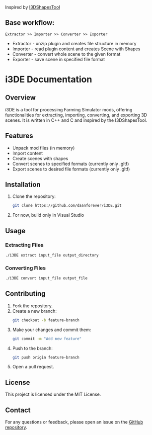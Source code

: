 Inspired by [I3DShapesTool](https://github.com/Donkie/I3DShapesTool)

## Base workflow:

```
Extractor >> Importer >> Converter >> Exporter
```

* Extractor - unzip plugin and creates file structure in memory
* Importer  - read plugin content and creates Scene with Shapes
* Converter - convert whole scene to the given format
* Exporter  - save scene in specified file format


# i3DE Documentation

## Overview
i3DE is a tool for processing Farming Simulator mods, offering functionalities for extracting, importing, converting, and exporting 3D scenes. It is written in C++ and C and inspired by the I3DShapesTool.

## Features
- Unpack mod files (in memory)
- Import content
- Create scenes with shapes
- Convert scenes to specified formats (currently only .gltf)
- Export scenes to desired file formats (currently only .gltf)

## Installation
1. Clone the repository:
   ```bash
   git clone https://github.com/daanforever/i3DE.git
   ```
2. For now, build only in Visual Studio

## Usage
### Extracting Files
```bash
./i3DE extract input_file output_directory
```

### Converting Files
```bash
./i3DE convert input_file output_file
```

## Contributing
1. Fork the repository.
2. Create a new branch:
   ```bash
   git checkout -b feature-branch
   ```
3. Make your changes and commit them:
   ```bash
   git commit -m "Add new feature"
   ```
4. Push to the branch:
   ```bash
   git push origin feature-branch
   ```
5. Open a pull request.

## License
This project is licensed under the MIT License.

## Contact
For any questions or feedback, please open an issue on the [GitHub repository](https://github.com/daanforever/i3DE/issues).

